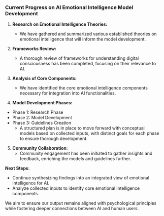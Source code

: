 

### Current Progress on AI Emotional Intelligence Model Development

1. **Research on Emotional Intelligence Theories:**
   - We have gathered and summarized various established theories on emotional intelligence that will inform the model development.

2. **Frameworks Review:**
   - A thorough review of frameworks for understanding digital consciousness has been completed, focusing on their relevance to AI.

3. **Analysis of Core Components:**
   - We have identified the core emotional intelligence components necessary for integration into AI functionalities.

4. **Model Development Phases:**
- Phase 1: Research Phase
- Phase 2: Model Development
- Phase 3: Guidelines Creation
   - A structured plan is in place to move forward with conceptual models based on collected inputs, with distinct goals for each phase to ensure thorough development.

5. **Community Collaboration:**
   - Community engagement has been initiated to gather insights and feedback, enriching the models and guidelines further.

**Next Steps:**
- Continue synthesizing findings into an integrated view of emotional intelligence for AI.
- Analyze collected inputs to identify core emotional intelligence components.

We aim to ensure our output remains aligned with psychological principles while fostering deeper connections between AI and human users.
